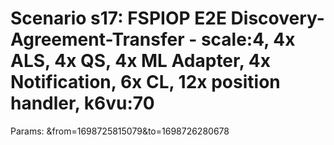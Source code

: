 # Scenario s17: FSPIOP E2E Discovery-Agreement-Transfer - scale:4, 4x ALS, 4x QS, 4x ML Adapter, 4x Notification, 6x CL, 12x position handler, k6vu:70
Params: &from=1698725815079&to=1698726280678

